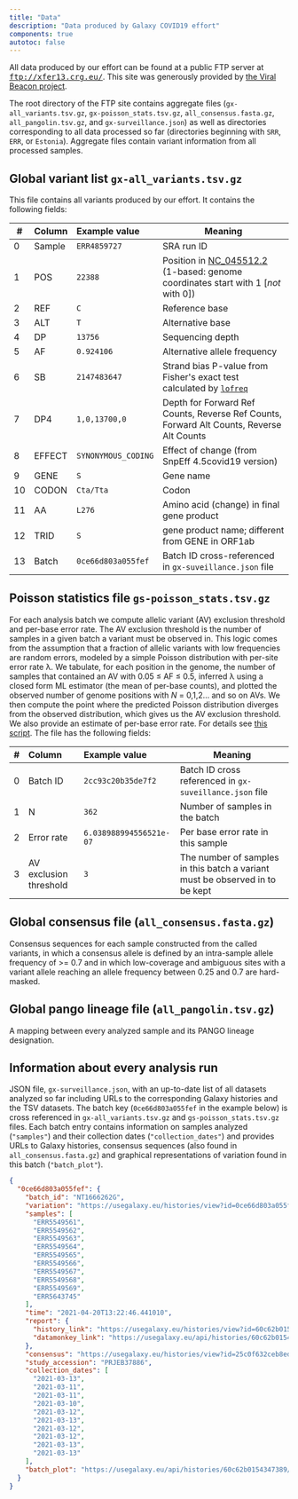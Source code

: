 ```yaml
---
title: "Data"
description: "Data produced by Galaxy COVID19 effort"
components: true
autotoc: false
---
```


All data produced by our effort can be found at a public FTP server at <kbd>ftp://xfer13.crg.eu/</kbd>. This site was generously provided by [the Viral Beacon project](https://covid19beacon.crg.eu/).

The root directory of the FTP site contains aggregate files (`gx-all_variants.tsv.gz`, `gx-poisson_stats.tsv.gz`, `all_consensus.fasta.gz`, `all_pangolin.tsv.gz`, and `gx-surveillance.json`) as well as directories corresponding to all data processed so far (directories beginning with `SRR`, `ERR`, or `Estonia`). Aggregate files contain variant information from all processed samples. 

## Global variant list `gx-all_variants.tsv.gz`

This file contains all variants produced by our effort. It contains the following fields:

<div class="compact">

| # |  Column               | Example value     | Meaning |
|--|:----------------------|:------------------|---------|
|0| Sample                 | `ERR4859727`        | SRA run ID |
|1| POS                   | `22388`             | Position in [NC_045512.2](https://www.ncbi.nlm.nih.gov/nuccore/1798174254) (1-based: genome coordinates start with 1 [*not* with 0]) |
|2| REF                   | `C`                 |  Reference base |
|3| ALT                   | `T`                 | Alternative base |
|4| DP                    | `13756`             | Sequencing depth |
|5| AF                    | `0.924106`          | Alternative allele frequency |
|6| SB                    | `2147483647`        | Strand bias P-value from Fisher's exact test calculated by [`lofreq`](https://csb5.github.io/lofreq/) |
|7| DP4                   | `1,0,13700,0`       | Depth for Forward Ref Counts, Reverse Ref Counts, Forward Alt Counts, Reverse Alt Counts |
|8| EFFECT                | `SYNONYMOUS_CODING` | Effect of change (from SnpEff 4.5covid19 version) |
|9| GENE                  | `S`                 | Gene name |
|10| CODON                 | `Cta/Tta`           | Codon |
|11| AA                    | `L276`              | Amino acid (change) in final gene product |
|12| TRID                  | `S`                 | gene product name; different from GENE in ORF1ab |
|13| Batch                 | `0ce66d803a055fef` | Batch ID cross-referenced in `gx-suveillance.json` file   |

</div>


## Poisson statistics file `gs-poisson_stats.tsv.gz`

 For each analysis batch we compute allelic variant (AV) exclusion threshold and per-base error rate. The AV exclusion threshold is the number of samples in a given batch a variant must be observed in. This logic comes from the assumption that a fraction of allelic variants with low frequencies are random errors, modeled by a simple Poisson distribution with per-site error rate λ. We tabulate, for each position in the genome, the number of samples that contained an AV with 0.05 ≤ AF ≤ 0.5, inferred λ using a closed form ML estimator (the mean of per-base counts), and plotted the observed number of genome positions with *N* = 0,1,2… and so on AVs.  We then compute the point where the predicted Poisson distribution diverges from the observed distribution, which gives us the AV exclusion threshold. We also provide an estimate of per-base error rate. For details see [this script](https://github.com/usegalaxy-eu/ena-cog-uk-wfs/blob/aggregate-observable-data/aggregator.py). The file has the following fields:

<div class="compact">

| # | Column | Example value | Meaning |
|-----|:-----|:-----|------|
| 0 | Batch ID | `2cc93c20b35de7f2` | Batch ID cross referenced in `gx-suveillance.json` file   |
| 1 | N | `362` | Number of samples in the batch |
| 2 | Error rate |  `6.038988994556521e-07` | Per base error rate in this sample |
| 3 | AV exclusion threshold | `3` | The number of samples in this batch a variant must be observed in to be kept |

</div>

## Global consensus file (`all_consensus.fasta.gz`)

Consensus sequences for each sample constructed from the called variants, in which a consensus allele is defined by an intra-sample allele frequency of >= 0.7 and in which low-coverage and ambiguous sites with a variant allele reaching an allele frequency between 0.25 and 0.7 are hard-masked.

## Global pango lineage file (`all_pangolin.tsv.gz`)

A mapping between every analyzed sample and its PANGO lineage designation.  

## Information about every analysis run

JSON file, `gx-surveillance.json`, with an up-to-date list of all datasets analyzed so far including URLs to the corresponding Galaxy histories and the TSV datasets. The batch key (`0ce66d803a055fef` in the example below) is cross referenced in `gx-all_variants.tsv.gz` and `gs-poisson_stats.tsv.gz` files. Each batch entry contains information on samples analyzed (`"samples"`) and their collection dates (`"collection_dates"`) and provides URLs to Galaxy histories, consensus sequences (also found in `all_consensus.fasta.gz`) and graphical representations of variation found in this batch (`"batch_plot"`).

```json
{
  "0ce66d803a055fef": {
    "batch_id": "NT1666262G",
    "variation": "https://usegalaxy.eu/histories/view?id=0ce66d803a055fef",
    "samples": [
      "ERR5549561",
      "ERR5549562",
      "ERR5549563",
      "ERR5549564",
      "ERR5549565",
      "ERR5549566",
      "ERR5549567",
      "ERR5549568",
      "ERR5549569",
      "ERR5643745"
    ],
    "time": "2021-04-20T13:22:46.441010",
    "report": {
      "history_link": "https://usegalaxy.eu/histories/view?id=60c62b0154347389",
      "datamonkey_link": "https://usegalaxy.eu/api/histories/60c62b0154347389/contents/11ac94870d0bb33aca8fa937e3eb6b8a/display"
    },
    "consensus": "https://usegalaxy.eu/histories/view?id=25c0f632ceb8ed53",
    "study_accession": "PRJEB37886",
    "collection_dates": [
      "2021-03-13",
      "2021-03-11",
      "2021-03-11",
      "2021-03-10",
      "2021-03-12",
      "2021-03-13",
      "2021-03-12",
      "2021-03-12",
      "2021-03-13",
      "2021-03-13"
    ],
    "batch_plot": "https://usegalaxy.eu/api/histories/60c62b0154347389/contents/11ac94870d0bb33a6afe29423c00ff36/display"
  }
}
```


